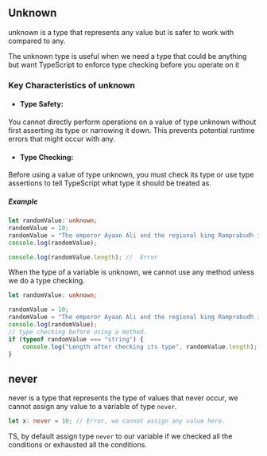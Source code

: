 ## Unknown

unknown is a type that represents any value but is safer to work with compared to any.

The unknown type is useful when we need a type that could be anything but want TypeScript to enforce type checking before you operate on it

### Key Characteristics of unknown

- #### Type Safety:

You cannot directly perform operations on a value of type unknown without first asserting its type or narrowing it down. This prevents potential runtime errors that might occur with any.

- #### Type Checking:

Before using a value of type unknown, you must check its type or use type assertions to tell TypeScript what type it should be treated as.

##### Example

```ts
let randomValue: unknown;
randomValue = 10;
randomValue = "The emperor Ayaan Ali and the regional king Ramprabudh induri.";
console.log(randomValue);
```

```ts
console.log(randomValue.length); //  Error
```

When the type of a variable is unknown, we cannot use any method unless we do a type checking.

```ts
let randomValue: unknown;

randomValue = 10;
randomValue = "The emperor Ayaan Ali and the regional king Ramprabudh induri.";
console.log(randomValue);
// type checking before using a method.
if (typeof randomValue === "string") {
	console.log("Length after checking its type", randomValue.length);
}
```

## never

never is a type that represents the type of values that never occur, we cannot assign any value to a variable of type `never`.

```ts
let x: never = 10; // Error, we cannot assign any value here.
```

TS, by default assign type `never` to our variable if we checked all the conditions or exhausted all the conditions.
